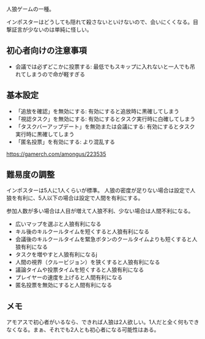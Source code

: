 人狼ゲームの一種。

インポスターはどうしても隠れて殺さないといけないので、会いにくくなる。目撃証言が少ないのは単純に怪しい。

## 初心者向けの注意事項

- 会議では必ずどこかに投票する: 最低でもスキップに入れないと一人でも吊れてしまうので命が軽すぎる

## 基本設定

- 「追放を確認」を無効にする: 有効にすると追放時に黒確してしまう
- 「視認タスク」を無効にする: 有効にするとタスク実行時に白確してしまう
- 「タスクバーアップデート」を無効または会議にする: 有効にするとタスク実行時に黒確してしまう
- 「匿名投票」を有効にする: より混乱する

https://gamerch.com/amongus/223535

## 難易度の調整

インポスターは5人に1人くらいが標準。
人狼の密度が足りない場合は設定で人狼を有利に、5人以下の場合は設定で人間を有利にする。

参加人数が多い場合は人目が増えて人狼不利、少ない場合は人間不利になる。

- 広いマップを選ぶと人狼有利になる
- キル後のキルクールタイムを短くすると人狼有利になる
- 会議後のキルクールタイムを緊急ボタンのクールタイムよりも短くすると人狼有利になる
- タスクを増やすと人狼有利になるj
- 人間の視界（クルービジョン）を狭くすると人狼有利になる
- 議論タイムや投票タイムを短くすると人狼有利になる
- プレイヤーの速度を上げると人間有利になる
- 匿名投票を無効にすると人間有利になる

## メモ

アモアスで初心者がいるなら、できれば人狼は2人欲しい。1人だと全く何もできなくなる。まぁ、それでも2人とも初心者になる可能性はある。
